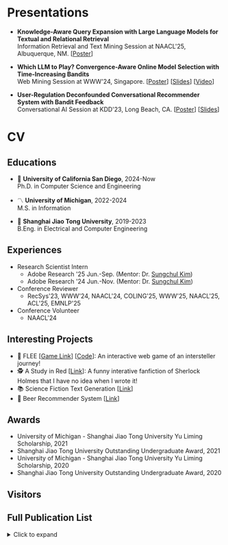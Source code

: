 # Presentations

* **Knowledge-Aware Query Expansion with Large Language Models for Textual and Relational Retrieval** <br>
  Information Retrieval and Text Mining Session at NAACL'25, Albuquerque, NM. 
  [[Poster](https://andree-9.github.io/docs/naacl25_poster.pdf)]

* **Which LLM to Play? Convergence-Aware Online Model Selection with Time-Increasing Bandits** <br>
  Web Mining Session at WWW'24, Singapore. 
  [[Poster](https://andree-9.github.io/docs/www24_poster.pdf)] [[Slides](https://andree-9.github.io/docs/www24_slides.pdf)] [[Video](https://www.youtube.com/watch?v=lG7B_QxbZ2Q&list=PL_4c34HZDoN6Ysc_Xw1V3V-M9KESB9bJ9&index=197)]

* **User-Regulation Deconfounded Conversational Recommender System with Bandit Feedback** <br>
  Conversational AI Session at KDD'23, Long Beach, CA. 
  [[Poster](https://andree-9.github.io/docs/kdd23_poster.pdf)] [[Slides](https://andree-9.github.io/docs/kdd23_slides.pdf)]

# CV
## Educations

* :trident: **University of California San Diego**, 2024-Now <br>
Ph.D. in Computer Science and Engineering

* :part_alternation_mark: **University of Michigan**, 2022-2024 <br>
M.S. in Information

* 🦶 **Shanghai Jiao Tong University**, 2019-2023 <br>
B.Eng. in Electrical and Computer Engineering

## Experiences
* Research Scientist Intern
  * Adobe Research '25 Jun.-Sep. (Mentor: Dr. [Sungchul Kim](https://sites.google.com/site/subright/))
  * Adobe Research '24 Jun.-Nov. (Mentor: Dr. [Sungchul Kim](https://sites.google.com/site/subright/))
* Conference Reviewer
  * RecSys'23, WWW'24, NAACL'24, COLING'25, WWW'25, NAACL'25, ACL'25, EMNLP'25
* Conference Volunteer
  * NAACL'24

## Interesting Projects
* :milky_way: FLEE [[Game Link](https://andree-9.github.io/FLEE/)] [[Code](https://github.com/Andree-9/FLEE)]: An interactive web game of an intersteller journey!
* 🕵️ A Study in Red [[Link](https://d1b10bmlvqabco.cloudfront.net/attach/k6h5x3ba2bj6l2/k6hx2hm5whe43e/k9m4xl4m9wqy/A_Study_in_Red.html)]: A funny interative fanfiction of Sherlock Holmes that I have no idea when I wrote it!
* :books: Science Fiction Text Generation [[Link](https://github.com/Andree-9/SciFiGPT)]
* :beer: Beer Recommender System [[Link](https://github.com/Andree-9/BeerRec/)]

## Awards
* University of Michigan - Shanghai Jiao Tong University Yu Liming Scholarship, 2021
* Shanghai Jiao Tong University Outstanding Undergraduate Award, 2021
* University of Michigan - Shanghai Jiao Tong University Yu Liming Scholarship, 2020
* Shanghai Jiao Tong University Outstanding Undergraduate Award, 2020

## Visitors
<script type='text/javascript' id='clustrmaps' src='//cdn.clustrmaps.com/map_v2.js?cl=343739&w=300&t=tt&d=KYawSvUri0xviH0XUuFXADAU5jT8Jz6CcEo2-YUIe20&co=ffffff&cmo=009fff&cmn=18e0ff&ct=cdd4d9'></script>

## Full Publication List

<details markdown="1">
<summary>Click to expand</summary>

* **SAND: Boosting LLM Agents with Self-Taught Action Deliberation** <br>
  **Yu Xia**, Yiran Shen, Junda Wu, Tong Yu, Sungchul Kim, Ryan A. Rossi, Lina Yao, Julian McAuley. <br>
  <span style="background-color: #e6f6ff; padding: 2px; border-radius: 5px;">EMNLP 2025</span>
  [[Paper](https://arxiv.org/pdf/2507.07441)]

* **Mitigating Visual Knowledge Forgetting in MLLM Instruction-tuning via Modality-decoupled Gradient Descent** <br>
  Junda Wu, Yuxin Xiong, Xintong Li, **Yu Xia**, Ruoyu Wang, Yu Wang, Tong Yu, Sungchul Kim, Ryan A Rossi, Lina Yao, Jingbo Shang, Julian McAuley. <br>
  <span style="background-color: #e6f6ff; padding: 2px; border-radius: 5px;">EMNLP 2025 Findings</span>
  [[Paper](https://arxiv.org/pdf/2502.11740)]

* **In-context Ranking Preference Optimization** <br>
  Junda Wu, Rohan Surana, Zhouhang Xie, Yiran Shen, **Yu Xia**, Tong Yu, Ryan A Rossi, Prithviraj Ammanabrolu, Julian McAuley. <br>
  <span style="background-color: #e6f6ff; padding: 2px; border-radius: 5px;">COLM 2025</span>
  [[Paper](https://arxiv.org/pdf/2504.15477)]

* **A Survey on Personalized and Pluralistic Preference Alignment in Large Language Models** <br>
  Zhouhang Xie, Junda Wu, Yiran Shen, **Yu Xia**, Xintong Li, Aaron Chang, Ryan Rossi, Sachin Kumar, Bodhisattwa Prasad Majumder, Jingbo Shang, Prithviraj Ammanabrolu, Julian McAuley. <br>
  <span style="background-color: #e6f6ff; padding: 2px; border-radius: 5px;">COLM 2025</span>
  [[Paper](https://arxiv.org/pdf/2504.07070?)]

* **From Selection to Generation: A Survey of LLM-based Active Learning** <br>
  **Yu Xia**\*, Subhojyoti Mukherjee\*, Zhouhang Xie, Junda Wu, Xintong Li, Ryan Aponte, Hanjia Lyu, Joe Barrow, Hongjie Chen, Franck Dernoncourt, Branislav Kveton, Tong Yu, Ruiyi Zhang, Jiuxiang Gu, Nesreen K Ahmed, Yu Wang, Xiang Chen, Hanieh Deilamsalehy, Sungchul Kim, Zhengmian Hu, Yue Zhao, Nedim Lipka, Seunghyun Yoon, Ting-Hao Kenneth Huang, Zichao Wang, Puneet Mathur, Soumyabrata Pal, Koyel Mukherjee, Zhehao Zhang, Namyong Park, Thien Huu Nguyen, Jiebo Luo, Ryan A. Rossi, Julian McAuley. <br>
  <span style="background-color: #e6f6ff; padding: 2px; border-radius: 5px;">ACL 2025</span>
  [[Paper](https://aclanthology.org/2025.acl-long.708.pdf)]

* **Doc-React: Multi-page Heterogeneous Document Question-answering** <br>
  Junda Wu, **Yu Xia**, Tong Yu, Xiang Chen, Sai Sree Harsha, Akash V Maharaj, Ruiyi Zhang, Victor Bursztyn, Sungchul Kim, Ryan A Rossi, Julian McAuley, Yunyao Li, Ritwik Sinha. <br>
  <span style="background-color: #e6f6ff; padding: 2px; border-radius: 5px;">ACL 2025</span>
  [[Paper](https://aclanthology.org/2025.acl-short.6.pdf)]

* **GUI Agents: A Survey** <br>
  Dang Nguyen, Jian Chen, Yu Wang, Gang Wu, Namyong Park, Zhengmian Hu, Hanjia Lyu, Junda Wu, Ryan Aponte, **Yu Xia**, Xintong Li, Jing Shi, Hongjie Chen, Viet Dac Lai, Zhouhang Xie, Sungchul Kim, Ruiyi Zhang, Tong Yu, Mehrab Tanjim, Nesreen K Ahmed, Puneet Mathur, Seunghyun Yoon, Lina Yao, Branislav Kveton, Thien Huu Nguyen, Trung Bui, Tianyi Zhou, Ryan A Rossi, Franck Dernoncourt. <br>
  <span style="background-color: #e6f6ff; padding: 2px; border-radius: 5px;">ACL 2025 Findings</span>
  [[Paper](https://aclanthology.org/2025.findings-acl.1158.pdf)]

* **OCEAN: Offline Chain-of-thought Evaluation and Alignment in Large Language Models** <br>
  Junda Wu, Xintong Li, Ruoyu Wang, **Yu Xia**, Yuxin Xiong, Jianing Wang, Tong Yu, Xiang Chen, Branislav Kveton, Lina Yao, Jingbo Shang, Julian McAuley. <br>
  <span style="background-color: #e6f6ff; padding: 2px; border-radius: 5px;">ICLR 2025</span>
  [[Paper](https://openreview.net/pdf?id=rlgplAuN2p)]

* **Knowledge-Aware Query Expansion with Large Language Models for Textual and Relational Retrieval** <br>
  **Yu Xia**, Junda Wu, Sungchul Kim, Tong Yu, Ryan A. Rossi, Haoliang Wang, Julian McAuley. <br>
  <span style="background-color: #e6f6ff; padding: 2px; border-radius: 5px;">NAACL 2025</span>
  [[Paper](https://aclanthology.org/2025.naacl-long.216.pdf)]

* **Beyond Chain-of-Thought: A Survey of Chain-of-X Paradigms for LLMs** <br>
  **Yu Xia**, Rui Wang, Xu Liu, Mingyan Li, Tong Yu, Xiang Chen, Julian McAuley, Shuai Li. <br>
  <span style="background-color: #e6f6ff; padding: 2px; border-radius: 5px;">COLING 2025</span>
  [[Paper](https://aclanthology.org/2025.coling-main.719.pdf)]

* **Embedding-Informed Adaptive Retrieval-Augmented Generation of Large Language Models** <br>
  Chengkai Huang, **Yu Xia**, Rui Wang, Kaige Xie, Tong Yu, Julian McAuley, Lina Yao. <br>  <span style="background-color: #e6f6ff; padding: 2px; border-radius: 5px;">COLING 2025</span>
  [[Paper](https://aclanthology.org/2025.coling-main.94.pdf)]

* **The Closeness of In-Context Learning and Weight Shifting for Softmax Regression** <br>
  (*Alphabetical Order*) Shuai Li, Zhao Song, **Yu Xia**, Tong Yu, Tianyi Zhou. <br>
  <span style="background-color: #e6f6ff; padding: 2px; border-radius: 5px;">NeurIPS 2024</span>
  [[Paper](https://openreview.net/pdf?id=SFaEENfEyw)]

* **Aligning as Debiasing: Causality-Aware Alignment via Reinforcement Learning with Interventional Feedback** <br>
  **Yu Xia**, Tong Yu, Zhankui He, Handong Zhao, Julian McAuley, Shuai Li. <br>
  <span style="background-color: #e6f6ff; padding: 2px; border-radius: 5px;">NAACL 2024</span>
  [[Paper](https://aclanthology.org/2024.naacl-long.262.pdf)]

* **Hallucination Diversity-Aware Active Learning for Text Summarization** <br>
  **Yu Xia**, Xu Liu, Tong Yu, Sungchul Kim, Ryan A. Rossi, Anup Rao, Tung Mai, Shuai Li. <br>
  <span style="background-color: #e6f6ff; padding: 2px; border-radius: 5px;">NAACL 2024</span>
  [[Paper](https://aclanthology.org/2024.naacl-long.479.pdf)]

* **Which LLM to Play? Convergence-Aware Online Model Selection with Time-Increasing Bandits** <br>
  **Yu Xia**\*, Fang Kong\*, Tong Yu, Liya Guo, Ryan A. Rossi, Sungchul Kim, Shuai Li. <br>
  <span style="background-color: #e6f6ff; padding: 2px; border-radius: 5px;">WWW 2024 Oral</span>
  [[Paper](https://dl.acm.org/doi/pdf/10.1145/3589334.3645420)]

* **Towards Joint Utilization of Absolute and Relative Bandit Feedback for Conversational Recommendation** <br>
  **Yu Xia**\*, Zhihui Xie\*, Tong Yu, Canzhe Zhao, Shuai Li. <br>
  <span style="background-color: #e6f6ff; padding: 2px; border-radius: 5px;">UMUAI 2024 Special Issue on CRS</span> 
  [[Paper](https://link.springer.com/content/pdf/10.1007/s11257-023-09388-5.pdf)]

* **User-Regulation Deconfounded Conversational Recommender System with Bandit Feedback** <br>
  **Yu Xia**, Junda Wu, Tong Yu, Sungchul Kim, Ryan A. Rossi, Shuai Li. <br>
  <span style="background-color: #e6f6ff; padding: 2px; border-radius: 5px;">KDD 2023</span> 
  [[Paper](https://dl.acm.org/doi/pdf/10.1145/3580305.3599539)]

</details>

<br>
